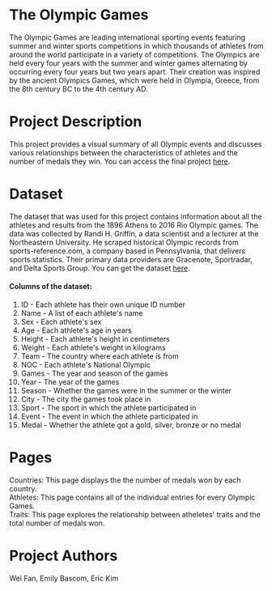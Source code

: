 # The Olympic Games

The Olympic Games are leading international sporting events featuring summer and winter sports competitions in which thousands of athletes from around the world participate in a variety of competitions. The Olympics are held every four years with the summer and winter games alternating by occurring every four years but two years apart. Their creation was inspired by the ancient Olympics Games, which were held in Olympia, Greece, from the 8th century BC to the 4th century AD.


# Project Description

This project provides a visual summary of all Olympic events and discusses various relationships between the characteristics of athletes and the number of medals they win. You can access the final project [here]().


# Dataset

The dataset that was used for this project contains information about all the athletes and results from the 1896 Athens to 2016 Rio Olympic games. The data was collected by Randi H. Griffin, a data scientist and a lecturer at the Northeastern University. He scraped historical Olympic records from sports-reference.com, a company based in Pennsylvania, that delivers sports statistics. Their primary data providers are Gracenote, Sportradar, and Delta Sports Group. You can get the dataset [here](https://www.kaggle.com/heesoo37/120-years-of-olympic-history-athletes-and-results).
#### Columns of the dataset:
1. ID - Each athlete has their own unique ID number
2. Name - A list of each athlete's name
3. Sex - Each athlete's sex
4. Age - Each athlete's age in years
5. Height - Each athlete's height in centimeters
6. Weight - Each athlete's weight in kilograms
7. Team - The country where each athlete is from
8. NOC - Each athlete's National Olympic  
9. Games - The year and season of the games
10. Year - The year of the games
11. Season - Whether the games were in the summer or the winter
12.	City - The city the games took place in 
13.	Sport - The sport in which the athlete participated in 
14.	Event - The event in which the athlete participated in
15.	Medal - Whether the athlete got a gold, silver, bronze or no medal


# Pages

Countries: This page displays the the number of medals won by each country. <br>
Athletes: This page contains all of the individual entries for every Olympic Games. <br> 
Traits: This page explores the relationship between atheletes' traits and the total number of medals won.

# Project Authors

Wei Fan, Emily Bascom, Eric Kim
